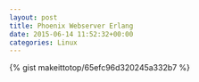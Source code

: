 ```yaml
---
layout: post                                                                                                              
title: Phoenix Webserver Erlang                                                                                                                       
date: 2015-06-14 11:52:32+00:00                                                                                                                        
categories: Linux                                                                                                                
---                                                                                                                              
```


{% gist makeittotop/65efc96d320245a332b7 %}                                                                                                           

